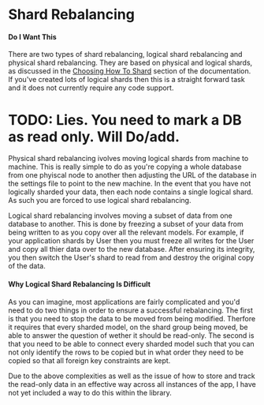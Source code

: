 # Shard Rebalancing

#### Do I Want This

There are two types of shard rebalancing, logical shard rebalancing and physical shard rebalancing. They are based on physical and logical shards, as discussed in the [Choosing How To Shard](../installation/HowToShard.html) section of the documentation. If you've created lots of logical shards then this is a straight forward task and it does not currently require any code support.
# TODO: Lies. You need to mark a DB as read only. Will Do/add.

Physical shard rebalancing ivolves moving logical shards from machine to machine. This is really simple to do as you're copying a whole database from one phyiscal node to another then adjusting the URL of the database in the settings file to point to the new machine. In the event that you have not logically sharded your data, then each node contains a single logical shard. As such you are forced to use logical shard rebalancing.

Logical shard rebalancing involves moving a subset of data from one database to another. This is done by freezing a subset of your data from being written to as you copy over all the relevant models. For example, if your application shards by User then you must freeze all writes for the User and copy all thier data over to the new database. After ensuring its integrity, you then switch the User's shard to read from and destroy the original copy of the data.

#### Why Logical Shard Rebalancing Is Difficult

As you can imagine, most applications are fairly complicated and you'd need to do two things in order to ensure a successful rebalancing. The first is that you need to stop the data to be moved from being modified. Therfore it requires that every sharded model, on the shard group being moved, be able to answer the question of wether it should be read-only. The second is that you need to be able to connect every sharded model such that you can not only identify the rows to be copied but in what order they need to be copied so that all foreign key constraints are kept.

Due to the above complexities as well as the issue of how to store and track the read-only data in an effective way across all instances of the app, I have not yet included a way to do this within the library.
